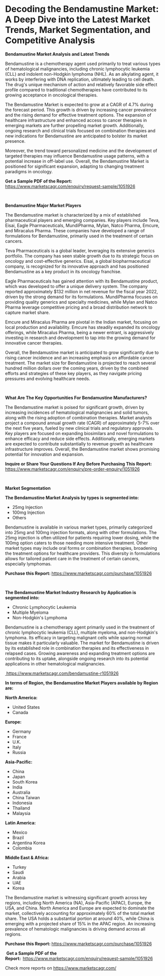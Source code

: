 <p><h1>Decoding the Bendamustine Market: A Deep Dive into the Latest Market Trends, Market Segmentation, and Competitive Analysis</h1></p><p><strong>Bendamustine Market Analysis and Latest Trends</strong></p>
<p><p>Bendamustine is a chemotherapy agent used primarily to treat various types of hematological malignancies, including chronic lymphocytic leukemia (CLL) and indolent non-Hodgkin lymphoma (NHL). As an alkylating agent, it works by interfering with DNA replication, ultimately leading to cell death. The drug's unique mechanism of action and relatively favorable side effect profile compared to traditional chemotherapies have contributed to its growing acceptance in oncological therapies.</p><p>The Bendamustine Market is expected to grow at a CAGR of 4.7% during the forecast period. This growth is driven by increasing cancer prevalence and the rising demand for effective treatment options. The expansion of healthcare infrastructure and enhanced access to cancer therapies in emerging markets are further propelling market growth. Additionally, ongoing research and clinical trials focused on combination therapies and new indications for Bendamustine are anticipated to bolster its market presence. </p><p>Moreover, the trend toward personalized medicine and the development of targeted therapies may influence Bendamustine usage patterns, with a potential increase in off-label use. Overall, the Bendamustine Market is positioned for significant expansion, adapting to changing treatment paradigms in oncology.</p></p>
<p><strong>Get a Sample PDF of the Report:&nbsp;</strong> <a href="https://www.marketscagr.com/enquiry/request-sample/1051926?utm_campaign=2565&utm_medium=2&utm_source=Github&utm_content=ia&utm_term=08032025&utm_id=bendamustine">https://www.marketscagr.com/enquiry/request-sample/1051926</a></p>
<p>&nbsp;</p>
<p><strong>Bendamustine Major Market Players</strong></p>
<p><p>The Bendamustine market is characterized by a mix of established pharmaceutical players and emerging companies. Key players include Teva, Eisai, Eagle Pharmaceuticals, MundiPharma, Mylan, Natco Pharma, Emcure, and Miracalus Pharma. These companies have developed a range of formulations for Bendamustine, primarily used in the treatment of certain cancers.</p><p>Teva Pharmaceuticals is a global leader, leveraging its extensive generics portfolio. The company has seen stable growth due to its strategic focus on oncology and cost-effective generics. Eisai, a global biopharmaceutical company, is recognized for its innovative approach and has positioned Bendamustine as a key product in its oncology franchise.</p><p>Eagle Pharmaceuticals has gained attention with its Bendamustine product, which was developed to offer a unique delivery system. The company reported approximately $132 million in net revenue for the fiscal year 2022, driven by the strong demand for its formulations. MundiPharma focuses on providing quality generics and specialty medicines, while Mylan and Natco Pharma leverage competitive pricing and a broad distribution network to capture market share.</p><p>Emcure and Miracalus Pharma are pivotal in the Indian market, focusing on local production and availability. Emcure has steadily expanded its oncology offerings, while Miracalus Pharma, being a newer entrant, is aggressively investing in research and development to tap into the growing demand for innovative cancer therapies.</p><p>Overall, the Bendamustine market is anticipated to grow significantly due to rising cancer incidence and an increasing emphasis on affordable cancer treatment. The market size for Bendamustine is projected to reach several hundred million dollars over the coming years, driven by the combined efforts and strategies of these key players, as they navigate pricing pressures and evolving healthcare needs.</p></p>
<p>&nbsp;</p>
<p><strong>What Are The Key Opportunities For Bendamustine Manufacturers?</strong></p>
<p><p>The Bendamustine market is poised for significant growth, driven by increasing incidences of hematological malignancies and solid tumors, along with the rising adoption of combination therapies. Market analysts project a compound annual growth rate (CAGR) of approximately 5-7% over the next five years, fueled by new clinical trials and regulatory approvals. Key players are focused on expanding biosimilars and novel formulations to enhance efficacy and reduce side effects. Additionally, emerging markets are expected to contribute substantially to revenue growth as healthcare infrastructure improves. Overall, the Bendamustine market shows promising potential for innovation and expansion.</p></p>
<p><strong>Inquire or Share Your Questions If Any Before Purchasing This Report:</strong> <a href="https://www.marketscagr.com/enquiry/pre-order-enquiry/1051926?utm_campaign=2565&utm_medium=2&utm_source=Github&utm_content=ia&utm_term=08032025&utm_id=bendamustine">https://www.marketscagr.com/enquiry/pre-order-enquiry/1051926</a></p>
<p>&nbsp;</p>
<p><strong>Market Segmentation</strong></p>
<p><strong>The Bendamustine Market Analysis by types is segmented into:</strong></p>
<p><ul><li>25mg Injection</li><li>100mg Injection</li><li>Others</li></ul></p>
<p><p>Bendamustine is available in various market types, primarily categorized into 25mg and 100mg injection formats, along with other formulations. The 25mg injection is often utilized for patients requiring lower dosing, while the 100mg option caters to those needing more intensive treatment. Other market types may include oral forms or combination therapies, broadening the treatment options for healthcare providers. This diversity in formulations allows for tailored patient care in the treatment of certain cancers, especially lymphomas.</p></p>
<p><strong>Purchase this Report:&nbsp;</strong><a href="https://www.marketscagr.com/purchase/1051926?utm_campaign=2565&utm_medium=2&utm_source=Github&utm_content=ia&utm_term=08032025&utm_id=bendamustine">https://www.marketscagr.com/purchase/1051926</a></p>
<p>&nbsp;</p>
<p><strong>The Bendamustine Market Industry Research by Application is segmented into:</strong></p>
<p><ul><li>Chronic Lymphocytic Leukemia</li><li>Multiple Myeloma</li><li>Non-Hodgkin's Lymphoma</li></ul></p>
<p><p>Bendamustine is a chemotherapy agent primarily used in the treatment of chronic lymphocytic leukemia (CLL), multiple myeloma, and non-Hodgkin's lymphoma. Its efficacy in targeting malignant cells while sparing normal tissue makes it particularly valuable. The market for Bendamustine is driven by its established role in combination therapies and its effectiveness in relapsed cases. Growing awareness and expanding treatment options are contributing to its uptake, alongside ongoing research into its potential applications in other hematological malignancies.</p></p>
<p><a href="https://www.marketscagr.com/bendamustine-r1051926?utm_campaign=2565&utm_medium=2&utm_source=Github&utm_content=ia&utm_term=08032025&utm_id=bendamustine">&nbsp;https://www.marketscagr.com/bendamustine-r1051926</a></p>
<p><strong>In terms of Region, the Bendamustine Market Players available by Region are:</strong></p>
<p>
    <p> <strong> North America: </strong>
        <ul>
            <li>United States</li>
            <li>Canada</li>
        </ul>
        </p> 
    <p> <strong> Europe: </strong>
        <ul>
            <li>Germany</li>
            <li>France</li>
            <li>U.K.</li>
            <li>Italy</li>
            <li>Russia</li>
        </ul>
        </p> 
    <p> <strong> Asia-Pacific: </strong>
        <ul>
            <li>China</li>
            <li>Japan</li>
            <li>South Korea</li>
            <li>India</li>
            <li>Australia</li>
            <li>China Taiwan</li>
            <li>Indonesia</li>
            <li>Thailand</li>
            <li>Malaysia</li>
        </ul>
        </p> 
    <p> <strong> Latin America: </strong>
        <ul>
            <li>Mexico</li>
            <li>Brazil</li>
            <li>Argentina Korea</li>
            <li>Colombia</li>
        </ul>
        </p> 
    <p> <strong> Middle East & Africa: </strong>
        <ul>
            <li>Turkey</li>
            <li>Saudi</li>
            <li>Arabia</li>
            <li>UAE</li>
            <li>Korea</li>
        </ul>
    </p>
    </p>
<p><p>The Bendamustine market is witnessing significant growth across key regions, including North America (NA), Asia-Pacific (APAC), Europe, the USA, and China. North America and Europe are expected to dominate the market, collectively accounting for approximately 60% of the total market share. The USA holds a substantial portion at around 40%, while China is emerging with a projected share of 15% in the APAC region. An increasing prevalence of hematologic malignancies is driving demand across all regions.</p></p>
<p><strong>Purchase this Report: </strong><a href="https://www.marketscagr.com/purchase/1051926?utm_campaign=2565&utm_medium=2&utm_source=Github&utm_content=ia&utm_term=08032025&utm_id=bendamustine">https://www.marketscagr.com/purchase/1051926</a></p>
<p>&nbsp;<strong>Get a Sample PDF of the Report:&nbsp;&nbsp;</strong><a href="https://www.marketscagr.com/enquiry/request-sample/1051926?utm_campaign=2565&utm_medium=2&utm_source=Github&utm_content=ia&utm_term=08032025&utm_id=bendamustine">https://www.marketscagr.com/enquiry/request-sample/1051926</a></p>
<p><strong></strong></p>
<p>Check more reports on <a href="https://www.marketscagr.com/?utm_campaign=2565&utm_medium=2&utm_source=Github&utm_content=ia&utm_term=08032025&utm_id=bendamustine">https://www.marketscagr.com/</a></p>
